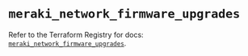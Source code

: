 # `meraki_network_firmware_upgrades`

Refer to the Terraform Registry for docs: [`meraki_network_firmware_upgrades`](https://registry.terraform.io/providers/ciscodevnet/meraki/1.7.1/docs/resources/network_firmware_upgrades).
